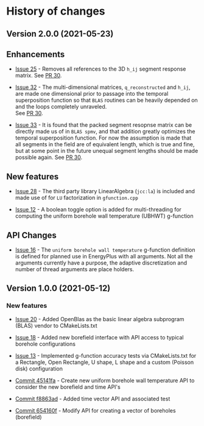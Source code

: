 # History of changes 

## Version 2.0.0 (2021-05-23)

## Enhancements

* [Issue 25](https://github.com/j-c-cook/cpgfunction/issues/25) - Removes all references to the 3D `h_ij`
  segment response matrix. See [PR 30](https://github.com/j-c-cook/cpgfunction/pull/30).

* [Issue 32](https://github.com/j-c-cook/cpgfunction/issues/32) - The multi-dimensional matrices, 
  `q_reconstructed` and `h_ij`, are made one dimensional prior to passage into the temporal superposition
  function so that `BLAS` routines can be heavily depended on and the loops completely unraveled.  
  See [PR 30](https://github.com/j-c-cook/cpgfunction/pull/30).

* [Issue 33](https://github.com/j-c-cook/cpgfunction/issues/33) - It is found that the 
  packed segment resopnse matrix can be directly made us of in `BLAS spmv`, and that addition
  greatly optimizes the temporal superposition function. For now the assumption is made that all
  segments in the field are of equivalent length, which is true and fine, but at some point in the
  future unequal segment lengths should be made possible again. 
  See [PR 30](https://github.com/j-c-cook/cpgfunction/pull/30).

## New features

* [Issue 28](https://github.com/j-c-cook/cpgfunction/issues/28) -
  The third party library LinearAlgebra (`jcc:la`) is included and made use of for `LU`
  factorization in `gfunction.cpp`

* [Issue 12](https://github.com/j-c-cook/cpgfunction/issues/12) -
  A boolean toggle option is added for multi-threading for computing the 
  uniform borehole wall temperature (UBHWT) g-function

## API Changes

* [Issue 16](https://github.com/j-c-cook/cpgfunction/issues/16) - The `uniform borehole wall temperature` 
  g-function definition is defined for planned use in EnergyPlus with all arguments. Not all the arguments
  currently have a purpose, the adaptive discretization and number of thread arguments are place holders.

## Version 1.0.0 (2021-05-12)

### New features

* [Issue 20](https://github.com/j-c-cook/cpgfunction/issues/20) - 
  Added OpenBlas as the basic linear algebra subprogram (BLAS) vendor to CMakeLists.txt

* [Issue 18](https://github.com/j-c-cook/cpgfunction/issues/18) - 
  Added new borefield interface with API access to typical borehole configurations

* [Issue 13](https://github.com/j-c-cook/cpgfunction/issues/13) - 
  Implemented g-function accuracy tests via CMakeLists.txt for a Rectangle, Open Rectangle, U shape, 
  L shape and a custom (Poisson disk) configuration

* [Commit 45141fa](https://github.com/j-c-cook/cpgfunction/pull/14/commits/45141fa745d92ac8a08eea2a06801d7a01fac367) - 
  Create new uniform borehole wall temperature API to consider the new borefield and time API's

* [Commit f8863ad](https://github.com/j-c-cook/cpgfunction/pull/14/commits/f8863ad6879bdcb43d8bbed48ab1be1701eb56f5) - 
  Added time vector API and associated test

* [Commit 654160f](https://github.com/j-c-cook/cpgfunction/pull/14/commits/654160f9b508f57b917fc0630437cff726dc8440) - 
  Modify API for creating a vector of boreholes (borefield)




